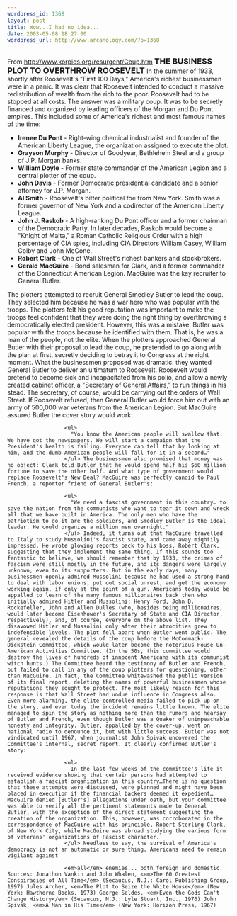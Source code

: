 ```yaml
--- 
wordpress_id: 1368
layout: post
title: Wow...I had no idea...
date: 2003-05-08 18:27:00
wordpress_url: http://www.arcanology.com/?p=1368
---
```

From <a href="http://www.korpios.org/resurgent/Coup.htm">http://www.korpios.org/resurgent/Coup.htm</a> <strong><font size="+1">THE BUSINESS PLOT TO OVERTHROW ROOSEVELT</font></strong> In the summer of 1933, shortly after Roosevelt's "First 100 Days," America's richest businessmen were in a panic. It was clear that Roosevelt intended to conduct a massive redistribution of wealth from the rich to the poor. Roosevelt had to be stopped at all costs. The answer was a military coup. It was to be secretly financed and organized by leading officers of the Morgan and Du Pont empires. This included some of America's richest and most famous names of the time: <ul>
                        <li>
                          <strong>Irenee Du Pont</strong> - Right-wing chemical industrialist and founder of the American Liberty League, the organization assigned to execute the plot.
                        </li>
                        <li>
                          <strong>Grayson Murphy</strong> - Director of Goodyear, Bethlehem Steel and a group of J.P. Morgan banks.
                        </li>
                        <li>
                          <strong>William Doyle</strong> - Former state commander of the American Legion and a central plotter of the coup.
                        </li>
                        <li>
                          <strong>John Davis</strong> - Former Democratic presidential candidate and a senior attorney for J.P. Morgan.
                        </li>
                        <li>
                          <strong>Al Smith</strong> - Roosevelt's bitter political foe from New York. Smith was a former governor of New York and a codirector of the American Liberty League.
                        </li>
                        <li>
                          <strong>John J. Raskob</strong> - A high-ranking Du Pont officer and a former chairman of the Democratic Party. In later decades, Raskob would become a "Knight of Malta," a Roman Catholic Religious Order with a high percentage of CIA spies, including CIA Directors William Casey, William Colby and John McCone.
                        </li>
                        <li>
                          <strong>Robert Clark</strong> - One of Wall Street's richest bankers and stockbrokers.
                        </li>
                        <li>
                          <strong>Gerald MacGuire</strong> - Bond salesman for Clark, and a former commander of the Connecticut American Legion. MacGuire was the key recruiter to General Butler.
                        </li>
                      </ul> The plotters attempted to recruit General Smedley Butler to lead the coup. They selected him because he was a war hero who was popular with the troops. The plotters felt his good reputation was important to make the troops feel confident that they were doing the right thing by overthrowing a democratically elected president. However, this was a mistake: Butler was popular with the troops because he identified with them. That is, he was a man of the people, not the elite. When the plotters approached General Butler with their proposal to lead the coup, he pretended to go along with the plan at first, secretly deciding to betray it to Congress at the right moment. What the businessmen proposed was dramatic: they wanted General Butler to deliver an ultimatum to Roosevelt. Roosevelt would pretend to become sick and incapacitated from his polio, and allow a newly created cabinet officer, a "Secretary of General Affairs," to run things in his stead. The secretary, of course, would be carrying out the orders of Wall Street. If Roosevelt refused, then General Butler would force him out with an army of 500,000 war veterans from the American Legion. But MacGuire assured Butler the cover story would work: 
                      
                      <ul>
                        "You know the American people will swallow that. We have got the newspapers. We will start a campaign that the President's health is failing. Everyone can tell that by looking at him, and the dumb American people will fall for it in a second…"
                      </ul> The businessmen also promised that money was no object: Clark told Butler that he would spend half his $60 million fortune to save the other half. And what type of government would replace Roosevelt's New Deal? MacGuire was perfectly candid to Paul French, a reporter friend of General Butler's: 
                      
                      <ul>
                        "We need a fascist government in this country… to save the nation from the communists who want to tear it down and wreck all that we have built in America. The only men who have the patriotism to do it are the soldiers, and Smedley Butler is the ideal leader. He could organize a million men overnight."
                      </ul> Indeed, it turns out that MacGuire travelled to Italy to study Mussolini's fascist state, and came away mightily impressed. He wrote glowing reports back to his boss, Robert Clark, suggesting that they implement the same thing. If this sounds too fantastic to believe, we should remember that by 1933, the crimes of fascism were still mostly in the future, and its dangers were largely unknown, even to its supporters. But in the early days, many businessmen openly admired Mussolini because he had used a strong hand to deal with labor unions, put out social unrest, and get the economy working again, if only at the point of a gun. Americans today would be appalled to learn of the many famous millionaires back then who initially admired Hitler and Mussolini: Henry Ford, John D. Rockefeller, John and Allen Dulles (who, besides being millionaires, would later become Eisenhower's Secretary of State and CIA Director, respectively), and, of course, everyone on the above list. They disavowed Hitler and Mussolini only after their atrocities grew to indefensible levels. The plot fell apart when Butler went public. The general revealed the details of the coup before the McCormack-Dickstein Committee, which would later become the notorious House Un-American Activities Committee. (In the 50s, this committee would destroy the lives of hundreds of innocent Americans with its communist witch hunts.) The Committee heard the testimony of Butler and French, but failed to call in any of the coup plotters for questioning, other than MacGuire. In fact, the Committee whitewashed the public version of its final report, deleting the names of powerful businessmen whose reputations they sought to protect. The most likely reason for this response is that Wall Street had undue influence in Congress also. Even more alarming, the elite-controlled media failed to pick up on the story, and even today the incident remains little known. The elite managed to spin the story as nothing more than the rumors and hearsay of Butler and French, even though Butler was a Quaker of unimpeachable honesty and integrity. Butler, appalled by the cover-up, went on national radio to denounce it, but with little success. Butler was not vindicated until 1967, when journalist John Spivak uncovered the Committee's internal, secret report. It clearly confirmed Butler's story: 
                      
                      <ul>
                        In the last few weeks of the committee's life it received evidence showing that certain persons had attempted to establish a fascist organization in this country…There is no question that these attempts were discussed, were planned and might have been placed in execution if the financial backers deemed it expedient… MacGuire denied [Butler's] allegations under oath, but your committee was able to verify all the pertinent statements made to General Butler, with the exception of the direct statement suggesting the creation of the organization. This, however, was corroborated in the correspondence of MacGuire with his principle, Robert Sterling Clark, of New York City, while MacGuire was abroad studying the various form of veterans' organizations of Fascist character.
                      </ul> Needless to say, the survival of America's democracy is not an automatic or sure thing. Americans need to remain vigilant against 
                      
                      <em>all</em> enemies... both foreign and domestic. Sources: Jonathon Vankin and John Whalen, <em>The 60 Greatest Conspiracies of All Time</em> (Secaucus, N.J.: Carol Publishing Group, 1997) Jules Archer, <em>The Plot to Seize the White House</em> (New York: Hawthorne Books, 1973) George Seldes, <em>Even the Gods Can't Change History</em> (Secaucus, N.J.: Lyle Stuart, Inc., 1976) John Spivak, <em>A Man in His Time</em> (New York: Horizon Press, 1967)